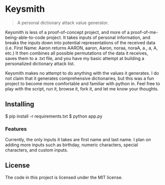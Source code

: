 # Keysmith
> A personal dictionary attack value generator.

Keysmith is less of a proof-of-concept project, and more of a proof-of-me-being-able-to-code project. It takes inputs of personal information, and breaks the inputs down into potential representations of the received data (i.e. First Name: Aaron returns AARON, aaron, Aaron, noraa, noraA, a., a, A, etc.) It then combines all possible permutations of the data it receives, saves them to a .txt file, and you have my basic attempt at building a personalized dictionary attack list.

Keysmith makes no attempt to do anything with the values it generates. I do not claim that it generates comprehensive dictionaries, but this was a fun project to become more comfortable and familiar with python in. Feel free to play with the script, run it, browse it, fork it, and let me know your thoughts.

## Installing

$ pip install -r requirements.txt
$ python app.py

### Features

Currently, the only inputs it takes are first name and last name. I plan on adding more inputs such as birthday, numeric characters, special characters, and custom inputs.

## License

The code in this project is licensed under the MIT license.